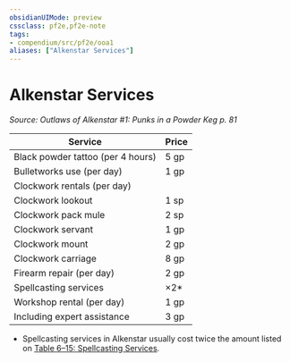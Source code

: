 ```yaml
---
obsidianUIMode: preview
cssclass: pf2e,pf2e-note
tags:
- compendium/src/pf2e/ooa1
aliases: ["Alkenstar Services"]
---
```

# Alkenstar Services  
*Source: Outlaws of Alkenstar #1: Punks in a Powder Keg p. 81*  

| Service | Price |
|---------|-------|
| Black powder tattoo (per 4 hours) | 5 gp |
| Bulletworks use (per day) | 1 gp |
| Clockwork rentals (per day) |  |
| Clockwork lookout | 1 sp |
| Clockwork pack mule | 2 sp |
| Clockwork servant | 1 gp |
| Clockwork mount | 2 gp |
| Clockwork carriage | 8 gp |
| Firearm repair (per day) | 2 gp |
| Spellcasting services | ×2* |
| Workshop rental (per day) | 1 gp |
| Including expert assistance | 3 gp |

* Spellcasting services in Alkenstar usually cost twice the amount listed on [Table 6–15: Spellcasting Services](spellcasting-services.md).